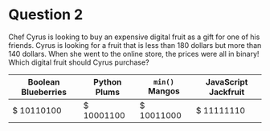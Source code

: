 # Question 2

Chef Cyrus is looking to buy an expensive digital fruit as a gift for one of his friends. Cyrus is looking for a fruit that is less than 180 dollars but more than 140 dollars. When she went to the online
store, the prices were all in binary! Which digital fruit should Cyrus purchase?


| Boolean Blueberries | Python Plums |   `min()` Mangos  |  JavaScript Jackfruit  |
| ----------------- | ---------------- | ----------------- | ------------------ |
| $ 10110100        | $ 10001100       |  $ 10011000       |  $ 11111110        |
